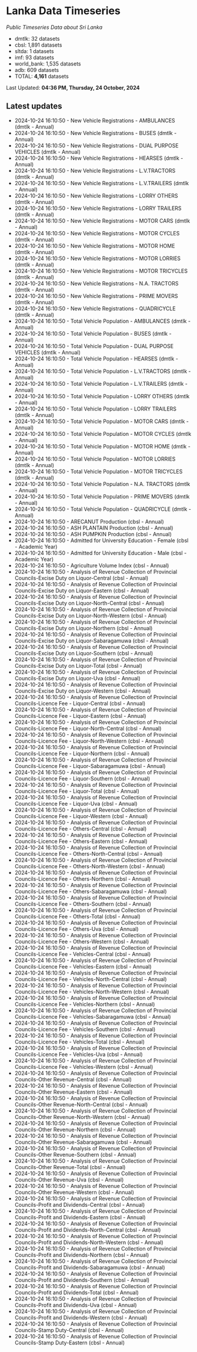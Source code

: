 # Lanka Data Timeseries
*Public Timeseries Data about Sri Lanka*

* dmtlk: 32 datasets
* cbsl: 1,891 datasets
* sltda: 1 datasets
* imf: 93 datasets
* world_bank: 1,535 datasets
* adb: 609 datasets
* TOTAL: **4,161** datasets

Last Updated: **04:36 PM, Thursday, 24 October, 2024**

## Latest updates

* 2024-10-24 16:10:50 - New Vehicle Registrations - AMBULANCES (dmtlk - Annual)
* 2024-10-24 16:10:50 - New Vehicle Registrations - BUSES (dmtlk - Annual)
* 2024-10-24 16:10:50 - New Vehicle Registrations - DUAL PURPOSE VEHICLES (dmtlk - Annual)
* 2024-10-24 16:10:50 - New Vehicle Registrations - HEARSES (dmtlk - Annual)
* 2024-10-24 16:10:50 - New Vehicle Registrations - L.V.TRACTORS (dmtlk - Annual)
* 2024-10-24 16:10:50 - New Vehicle Registrations - L.V.TRAILERS (dmtlk - Annual)
* 2024-10-24 16:10:50 - New Vehicle Registrations - LORRY OTHERS (dmtlk - Annual)
* 2024-10-24 16:10:50 - New Vehicle Registrations - LORRY TRAILERS (dmtlk - Annual)
* 2024-10-24 16:10:50 - New Vehicle Registrations - MOTOR CARS (dmtlk - Annual)
* 2024-10-24 16:10:50 - New Vehicle Registrations - MOTOR CYCLES (dmtlk - Annual)
* 2024-10-24 16:10:50 - New Vehicle Registrations - MOTOR HOME (dmtlk - Annual)
* 2024-10-24 16:10:50 - New Vehicle Registrations - MOTOR LORRIES (dmtlk - Annual)
* 2024-10-24 16:10:50 - New Vehicle Registrations - MOTOR TRICYCLES (dmtlk - Annual)
* 2024-10-24 16:10:50 - New Vehicle Registrations - N.A. TRACTORS (dmtlk - Annual)
* 2024-10-24 16:10:50 - New Vehicle Registrations - PRIME MOVERS (dmtlk - Annual)
* 2024-10-24 16:10:50 - New Vehicle Registrations - QUADRICYCLE (dmtlk - Annual)
* 2024-10-24 16:10:50 - Total Vehicle Population - AMBULANCES (dmtlk - Annual)
* 2024-10-24 16:10:50 - Total Vehicle Population - BUSES (dmtlk - Annual)
* 2024-10-24 16:10:50 - Total Vehicle Population - DUAL PURPOSE VEHICLES (dmtlk - Annual)
* 2024-10-24 16:10:50 - Total Vehicle Population - HEARSES (dmtlk - Annual)
* 2024-10-24 16:10:50 - Total Vehicle Population - L.V.TRACTORS (dmtlk - Annual)
* 2024-10-24 16:10:50 - Total Vehicle Population - L.V.TRAILERS (dmtlk - Annual)
* 2024-10-24 16:10:50 - Total Vehicle Population - LORRY OTHERS (dmtlk - Annual)
* 2024-10-24 16:10:50 - Total Vehicle Population - LORRY TRAILERS (dmtlk - Annual)
* 2024-10-24 16:10:50 - Total Vehicle Population - MOTOR CARS (dmtlk - Annual)
* 2024-10-24 16:10:50 - Total Vehicle Population - MOTOR CYCLES (dmtlk - Annual)
* 2024-10-24 16:10:50 - Total Vehicle Population - MOTOR HOME (dmtlk - Annual)
* 2024-10-24 16:10:50 - Total Vehicle Population - MOTOR LORRIES (dmtlk - Annual)
* 2024-10-24 16:10:50 - Total Vehicle Population - MOTOR TRICYCLES (dmtlk - Annual)
* 2024-10-24 16:10:50 - Total Vehicle Population - N.A. TRACTORS (dmtlk - Annual)
* 2024-10-24 16:10:50 - Total Vehicle Population - PRIME MOVERS (dmtlk - Annual)
* 2024-10-24 16:10:50 - Total Vehicle Population - QUADRICYCLE (dmtlk - Annual)
* 2024-10-24 16:10:50 - ARECANUT Production (cbsl - Annual)
* 2024-10-24 16:10:50 - ASH PLANTAIN Production (cbsl - Annual)
* 2024-10-24 16:10:50 - ASH PUMPKIN Production (cbsl - Annual)
* 2024-10-24 16:10:50 - Admitted for University Education - Female (cbsl - Academic Year)
* 2024-10-24 16:10:50 - Admitted for University Education - Male (cbsl - Academic Year)
* 2024-10-24 16:10:50 - Agriculture Volume Index (cbsl - Annual)
* 2024-10-24 16:10:50 - Analysis of Revenue Collection of Provincial Councils-Excise Duty on Liquor-Central (cbsl - Annual)
* 2024-10-24 16:10:50 - Analysis of Revenue Collection of Provincial Councils-Excise Duty on Liquor-Eastern (cbsl - Annual)
* 2024-10-24 16:10:50 - Analysis of Revenue Collection of Provincial Councils-Excise Duty on Liquor-North-Central (cbsl - Annual)
* 2024-10-24 16:10:50 - Analysis of Revenue Collection of Provincial Councils-Excise Duty on Liquor-North-Western (cbsl - Annual)
* 2024-10-24 16:10:50 - Analysis of Revenue Collection of Provincial Councils-Excise Duty on Liquor-Northern (cbsl - Annual)
* 2024-10-24 16:10:50 - Analysis of Revenue Collection of Provincial Councils-Excise Duty on Liquor-Sabaragamuwa (cbsl - Annual)
* 2024-10-24 16:10:50 - Analysis of Revenue Collection of Provincial Councils-Excise Duty on Liquor-Southern (cbsl - Annual)
* 2024-10-24 16:10:50 - Analysis of Revenue Collection of Provincial Councils-Excise Duty on Liquor-Total (cbsl - Annual)
* 2024-10-24 16:10:50 - Analysis of Revenue Collection of Provincial Councils-Excise Duty on Liquor-Uva (cbsl - Annual)
* 2024-10-24 16:10:50 - Analysis of Revenue Collection of Provincial Councils-Excise Duty on Liquor-Western (cbsl - Annual)
* 2024-10-24 16:10:50 - Analysis of Revenue Collection of Provincial Councils-Licence Fee - Liquor-Central (cbsl - Annual)
* 2024-10-24 16:10:50 - Analysis of Revenue Collection of Provincial Councils-Licence Fee - Liquor-Eastern (cbsl - Annual)
* 2024-10-24 16:10:50 - Analysis of Revenue Collection of Provincial Councils-Licence Fee - Liquor-North-Central (cbsl - Annual)
* 2024-10-24 16:10:50 - Analysis of Revenue Collection of Provincial Councils-Licence Fee - Liquor-North-Western (cbsl - Annual)
* 2024-10-24 16:10:50 - Analysis of Revenue Collection of Provincial Councils-Licence Fee - Liquor-Northern (cbsl - Annual)
* 2024-10-24 16:10:50 - Analysis of Revenue Collection of Provincial Councils-Licence Fee - Liquor-Sabaragamuwa (cbsl - Annual)
* 2024-10-24 16:10:50 - Analysis of Revenue Collection of Provincial Councils-Licence Fee - Liquor-Southern (cbsl - Annual)
* 2024-10-24 16:10:50 - Analysis of Revenue Collection of Provincial Councils-Licence Fee - Liquor-Total (cbsl - Annual)
* 2024-10-24 16:10:50 - Analysis of Revenue Collection of Provincial Councils-Licence Fee - Liquor-Uva (cbsl - Annual)
* 2024-10-24 16:10:50 - Analysis of Revenue Collection of Provincial Councils-Licence Fee - Liquor-Western (cbsl - Annual)
* 2024-10-24 16:10:50 - Analysis of Revenue Collection of Provincial Councils-Licence Fee - Others-Central (cbsl - Annual)
* 2024-10-24 16:10:50 - Analysis of Revenue Collection of Provincial Councils-Licence Fee - Others-Eastern (cbsl - Annual)
* 2024-10-24 16:10:50 - Analysis of Revenue Collection of Provincial Councils-Licence Fee - Others-North-Central (cbsl - Annual)
* 2024-10-24 16:10:50 - Analysis of Revenue Collection of Provincial Councils-Licence Fee - Others-North-Western (cbsl - Annual)
* 2024-10-24 16:10:50 - Analysis of Revenue Collection of Provincial Councils-Licence Fee - Others-Northern (cbsl - Annual)
* 2024-10-24 16:10:50 - Analysis of Revenue Collection of Provincial Councils-Licence Fee - Others-Sabaragamuwa (cbsl - Annual)
* 2024-10-24 16:10:50 - Analysis of Revenue Collection of Provincial Councils-Licence Fee - Others-Southern (cbsl - Annual)
* 2024-10-24 16:10:50 - Analysis of Revenue Collection of Provincial Councils-Licence Fee - Others-Total (cbsl - Annual)
* 2024-10-24 16:10:50 - Analysis of Revenue Collection of Provincial Councils-Licence Fee - Others-Uva (cbsl - Annual)
* 2024-10-24 16:10:50 - Analysis of Revenue Collection of Provincial Councils-Licence Fee - Others-Western (cbsl - Annual)
* 2024-10-24 16:10:50 - Analysis of Revenue Collection of Provincial Councils-Licence Fee - Vehicles-Central (cbsl - Annual)
* 2024-10-24 16:10:50 - Analysis of Revenue Collection of Provincial Councils-Licence Fee - Vehicles-Eastern (cbsl - Annual)
* 2024-10-24 16:10:50 - Analysis of Revenue Collection of Provincial Councils-Licence Fee - Vehicles-North-Central (cbsl - Annual)
* 2024-10-24 16:10:50 - Analysis of Revenue Collection of Provincial Councils-Licence Fee - Vehicles-North-Western (cbsl - Annual)
* 2024-10-24 16:10:50 - Analysis of Revenue Collection of Provincial Councils-Licence Fee - Vehicles-Northern (cbsl - Annual)
* 2024-10-24 16:10:50 - Analysis of Revenue Collection of Provincial Councils-Licence Fee - Vehicles-Sabaragamuwa (cbsl - Annual)
* 2024-10-24 16:10:50 - Analysis of Revenue Collection of Provincial Councils-Licence Fee - Vehicles-Southern (cbsl - Annual)
* 2024-10-24 16:10:50 - Analysis of Revenue Collection of Provincial Councils-Licence Fee - Vehicles-Total (cbsl - Annual)
* 2024-10-24 16:10:50 - Analysis of Revenue Collection of Provincial Councils-Licence Fee - Vehicles-Uva (cbsl - Annual)
* 2024-10-24 16:10:50 - Analysis of Revenue Collection of Provincial Councils-Licence Fee - Vehicles-Western (cbsl - Annual)
* 2024-10-24 16:10:50 - Analysis of Revenue Collection of Provincial Councils-Other Revenue-Central (cbsl - Annual)
* 2024-10-24 16:10:50 - Analysis of Revenue Collection of Provincial Councils-Other Revenue-Eastern (cbsl - Annual)
* 2024-10-24 16:10:50 - Analysis of Revenue Collection of Provincial Councils-Other Revenue-North-Central (cbsl - Annual)
* 2024-10-24 16:10:50 - Analysis of Revenue Collection of Provincial Councils-Other Revenue-North-Western (cbsl - Annual)
* 2024-10-24 16:10:50 - Analysis of Revenue Collection of Provincial Councils-Other Revenue-Northern (cbsl - Annual)
* 2024-10-24 16:10:50 - Analysis of Revenue Collection of Provincial Councils-Other Revenue-Sabaragamuwa (cbsl - Annual)
* 2024-10-24 16:10:50 - Analysis of Revenue Collection of Provincial Councils-Other Revenue-Southern (cbsl - Annual)
* 2024-10-24 16:10:50 - Analysis of Revenue Collection of Provincial Councils-Other Revenue-Total (cbsl - Annual)
* 2024-10-24 16:10:50 - Analysis of Revenue Collection of Provincial Councils-Other Revenue-Uva (cbsl - Annual)
* 2024-10-24 16:10:50 - Analysis of Revenue Collection of Provincial Councils-Other Revenue-Western (cbsl - Annual)
* 2024-10-24 16:10:50 - Analysis of Revenue Collection of Provincial Councils-Profit and Dividends-Central (cbsl - Annual)
* 2024-10-24 16:10:50 - Analysis of Revenue Collection of Provincial Councils-Profit and Dividends-Eastern (cbsl - Annual)
* 2024-10-24 16:10:50 - Analysis of Revenue Collection of Provincial Councils-Profit and Dividends-North-Central (cbsl - Annual)
* 2024-10-24 16:10:50 - Analysis of Revenue Collection of Provincial Councils-Profit and Dividends-North-Western (cbsl - Annual)
* 2024-10-24 16:10:50 - Analysis of Revenue Collection of Provincial Councils-Profit and Dividends-Northern (cbsl - Annual)
* 2024-10-24 16:10:50 - Analysis of Revenue Collection of Provincial Councils-Profit and Dividends-Sabaragamuwa (cbsl - Annual)
* 2024-10-24 16:10:50 - Analysis of Revenue Collection of Provincial Councils-Profit and Dividends-Southern (cbsl - Annual)
* 2024-10-24 16:10:50 - Analysis of Revenue Collection of Provincial Councils-Profit and Dividends-Total (cbsl - Annual)
* 2024-10-24 16:10:50 - Analysis of Revenue Collection of Provincial Councils-Profit and Dividends-Uva (cbsl - Annual)
* 2024-10-24 16:10:50 - Analysis of Revenue Collection of Provincial Councils-Profit and Dividends-Western (cbsl - Annual)
* 2024-10-24 16:10:50 - Analysis of Revenue Collection of Provincial Councils-Stamp Duty-Central (cbsl - Annual)
* 2024-10-24 16:10:50 - Analysis of Revenue Collection of Provincial Councils-Stamp Duty-Eastern (cbsl - Annual)